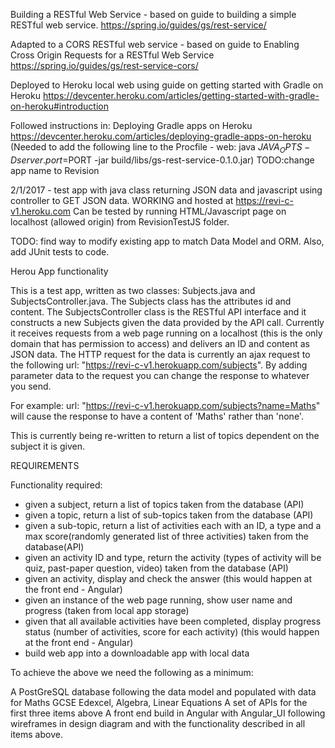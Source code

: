 Building a RESTful Web Service - based on guide to building a simple RESTful web service.
https://spring.io/guides/gs/rest-service/

Adapted to a CORS RESTful web service - based on guide to Enabling Cross Origin Requests for a RESTful Web Service
https://spring.io/guides/gs/rest-service-cors/

Deployed to Heroku local web using guide on getting started with Gradle on Heroku
https://devcenter.heroku.com/articles/getting-started-with-gradle-on-heroku#introduction

Followed instructions in: Deploying Gradle apps on Heroku
https://devcenter.heroku.com/articles/deploying-gradle-apps-on-heroku
(Needed to add the following line to the Procfile - web: java $JAVA_OPTS -Dserver.port=$PORT -jar build/libs/gs-rest-service-0.1.0.jar)
TODO:change app name to Revision

2/1/2017 - test app with java class returning JSON data and javascript using controller to GET JSON data.  WORKING and hosted at https://revi-c-v1.heroku.com
Can be tested by running HTML/Javascript page on localhost (allowed origin) from RevisionTestJS folder.

TODO:  find way to modify existing app to match Data Model and ORM.  Also, add JUnit tests to code.

Herou App functionality

This is a test app, written as two classes:  Subjects.java and SubjectsController.java.  The Subjects class has the attributes id and content.
The SubjectsController class is the  RESTful API interface and it constructs a new Subjects given the data provided by the API call.
Currently it receives requests from a web page running on a localhost (this is the only domain that has permission to access)
and delivers an ID and content as JSON data. The HTTP request for the data is currently an ajax request to the following
url: "https://revi-c-v1.herokuapp.com/subjects".  By adding parameter data to the request you can change the response to whatever you send.

For example:  url: "https://revi-c-v1.herokuapp.com/subjects?name=Maths" will cause the response to have a content of 'Maths' rather than 'none'.

This is currently being re-written to return a list of topics dependent on the subject it is given.

REQUIREMENTS

Functionality required:
- given a subject, return a list of topics taken from the database (API)
- given a topic, return a list of sub-topics taken from the database (API)
- given a sub-topic, return a list of activities each with an ID, a type and a max score(randomly generated list of three activities)
taken from the database(API)
- given an activity ID and type, return the activity (types of activity will be quiz, past-paper question, video) taken from the database (API)
- given an activity, display and check the  answer (this would happen at the front end - Angular)
- given an instance of the web page running, show user name and progress (taken from local app storage)
- given that all available activities have been completed, display progress status (number of activities, score for each activity)
(this would happen at the front end - Angular)
- build web app into a downloadable app with local data

To achieve the above we need the following as a minimum:

A PostGreSQL database following the data model and populated with data for Maths GCSE Edexcel, Algebra, Linear Equations
A set of APIs for the first three items above
A front end build in Angular with Angular_UI following wireframes in design diagram and with the functionality described in all items above.

